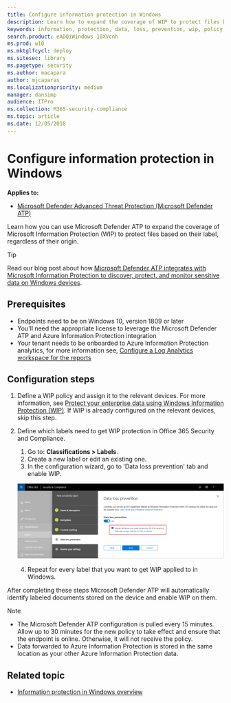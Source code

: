 ```yaml
---
title: Configure information protection in Windows 
description: Learn how to expand the coverage of WIP to protect files based on their label, regardless of their origin.
keywords: information, protection, data, loss, prevention, wip, policy, scc, compliance, labels, dlp
search.product: eADQiWindows 10XVcnh
ms.prod: w10
ms.mktglfcycl: deploy
ms.sitesec: library
ms.pagetype: security
ms.author: macapara
author: mjcaparas
ms.localizationpriority: medium
manager: dansimp
audience: ITPro
ms.collection: M365-security-compliance 
ms.topic: article
ms.date: 12/05/2018
---
```


# Configure information protection in Windows 

**Applies to:**

- [Microsoft Defender Advanced Threat Protection (Microsoft Defender ATP)](https://go.microsoft.com/fwlink/p/?linkid=2069559)

Learn how you can use Microsoft Defender ATP to expand the coverage of Microsoft Information Protection (WIP) to protect files based on their label, regardless of their origin.

>[!TIP]
> Read our blog post about how [Microsoft Defender ATP integrates with Microsoft Information Protection to discover, protect, and monitor sensitive data on Windows devices](https://cloudblogs.microsoft.com/microsoftsecure/2019/01/17/windows-defender-atp-integrates-with-microsoft-information-protection-to-discover-protect-and-monitor-sensitive-data-on-windows-devices/).

## Prerequisites
- Endpoints need to be on Windows 10, version 1809 or later
- You'll need the appropriate license to leverage the Microsoft Defender ATP and Azure Information Protection integration
- Your tenant needs to be onboarded to Azure Information Protection analytics, for more information see, [Configure a Log Analytics workspace for the reports](https://docs.microsoft.comazure/information-protection/reports-aip#configure-a-log-analytics-workspace-for-the-reports)


## Configuration steps
1. Define a WIP policy and assign it to the relevant devices. For more information, see [Protect your enterprise data using Windows Information Protection (WIP)](https://docs.microsoft.com/windows/security/information-protection/windows-information-protection/protect-enterprise-data-using-wip). If WIP is already configured on the relevant devices, skip this step. 
2. Define which labels need to get WIP protection in Office 365 Security and Compliance. 
    
    1. Go to: **Classifications > Labels**.
    2. Create a new label or edit an existing one. 
    3. In the configuration wizard, go to 'Data loss prevention' tab and enable WIP.

    ![Image of Office 365 Security and Compliance sensitivity label](images/office-scc-label.png)

    4. Repeat for every label that you want to get WIP applied to in Windows. 

After completing these steps Microsoft Defender ATP will automatically identify labeled documents stored on the device and enable WIP on them.

>[!NOTE]
>- The Microsoft Defender ATP configuration is pulled every 15 minutes. Allow up to 30 minutes for the new policy to take effect and ensure that the endpoint is online. Otherwise, it will not receive the policy.
>- Data forwarded to Azure Information Protection is stored in the same location as your other Azure Information Protection data.

## Related topic
- [Information protection in Windows overview](information-protection-in-windows-overview.md)